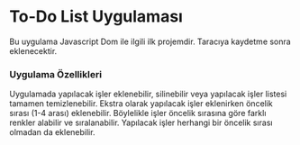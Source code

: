 # To-Do List Uygulaması

Bu uygulama Javascript Dom ile ilgili ilk projemdir. Taracıya kaydetme sonra eklenecektir.


### Uygulama Özellikleri

Uygulamada yapılacak işler eklenebilir, silinebilir veya yapılacak işler listesi tamamen temizlenebilir. Ekstra olarak yapılacak işler eklenirken öncelik sırası (1-4 arası) eklenebilir. Böylelikle işler öncelik sırasına göre farklı renkler alabilir ve sıralanabilir. Yapılacak işler herhangi bir öncelik sırası olmadan da eklenebilir. 

